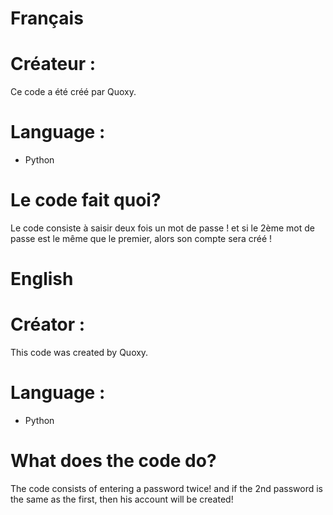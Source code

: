 # Français
# Créateur :
Ce code a été créé par Quoxy. 
# Language :
- Python
# Le code fait quoi?
Le code consiste à saisir deux fois un mot de passe ! et si le 2ème mot de passe est le même que le premier, alors son compte sera créé !

# English
# Créator :
This code was created by Quoxy.
# Language :
- Python
# What does the code do?
The code consists of entering a password twice! and if the 2nd password is the same as the first, then his account will be created!
